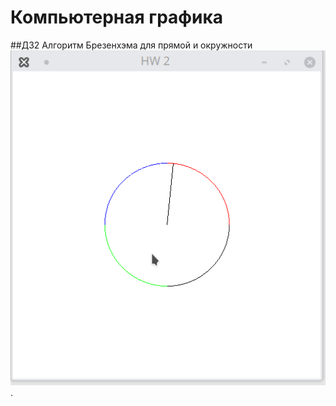 # Компьютерная графика
##ДЗ2 Алгоритм Брезенхэма для прямой и окружности
![Alt text](Date/Peek.gif).
